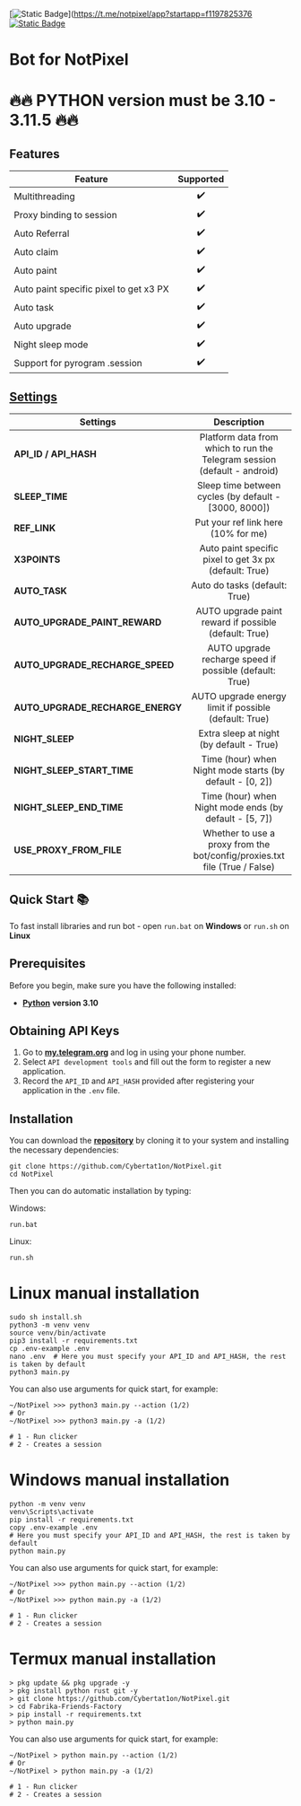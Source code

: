[![Static Badge](https://img.shields.io/badge/Telegram-Bot%20Link-Link?style=for-the-badge&logo=Telegram&logoColor=white&logoSize=auto&color=blue)](https://t.me/notpixel/app?startapp=f1197825376
[![Static Badge](https://img.shields.io/badge/Telegram-Channel-Link?style=for-the-badge&logo=Telegram&logoColor=white&logoSize=auto&color=blue)](https://t.me/CyberToolz)

#  Bot for NotPixel



# 🔥🔥 PYTHON version must be 3.10 - 3.11.5 🔥🔥

## Features  
| Feature                                                     | Supported  |
|---------------------------------------------------------------|:----------------:|
| Multithreading                                                |        ✔️        |
| Proxy binding to session                                      |        ✔️        |
| Auto Referral                                                 |        ✔️        |
| Auto claim                                                    |        ✔️        |
| Auto paint                                                    |        ✔️        |
| Auto paint specific pixel to get x3 PX                        |        ✔️        |
| Auto task                                                     |        ✔️        |
| Auto upgrade                                                  |        ✔️        |
| Night sleep mode                 							    |        ✔️        |
| Support for pyrogram .session                     	        |        ✔️        |

## [Settings](https://github.com/Cybertat1on/NotPixel/blob/main/.env-example)
| Settings 					      | Description 																								  |
|---------------------------------|:-------------------------------------------------------------------------------------------------------------:|
| **API_ID / API_HASH**   	      | Platform data from which to run the Telegram session (default - android)                                      | 
| **SLEEP_TIME**         	      | Sleep time between cycles (by default - [3000, 8000])        										    	  |      
| **REF_LINK**         	          | Put your ref link here  (10% for me)                                                              |
| **X3POINTS**					  | Auto paint specific pixel to get 3x px (default: True)														  |
| **AUTO_TASK**                   | Auto do tasks (default: True)                                                                                 |
| **AUTO_UPGRADE_PAINT_REWARD**   | AUTO upgrade paint reward if possible (default: True)                                              	          |
| **AUTO_UPGRADE_RECHARGE_SPEED** | AUTO upgrade recharge speed if possible (default: True)                                         	          |
| **AUTO_UPGRADE_RECHARGE_ENERGY**| AUTO upgrade energy limit if possible (default: True)                                          		          |
| **NIGHT_SLEEP**           	  | Extra sleep at night (by default - True)																	  |
| **NIGHT_SLEEP_START_TIME** 	  | Time (hour) when Night mode starts (by default - [0, 2])          											  |
| **NIGHT_SLEEP_END_TIME**  	  | Time (hour) when Night mode ends (by default - [5, 7])           											  |
| **USE_PROXY_FROM_FILE**   	  | Whether to use a proxy from the bot/config/proxies.txt file (True / False)                                    |


## Quick Start 📚

To fast install libraries and run bot - open `run.bat` on **Windows** or `run.sh` on **Linux**

## Prerequisites
Before you begin, make sure you have the following installed:
- [**Python**](https://www.python.org/downloads/release/python-3100/) **version 3.10**

## Obtaining API Keys
1. Go to [**my.telegram.org**](https://my.telegram.org/auth) and log in using your phone number.
2. Select `API development tools` and fill out the form to register a new application.
3. Record the `API_ID` and `API_HASH` provided after registering your application in the `.env` file.

## Installation
You can download the [**repository**](https://github.com/Cybertat1on/NotPixel) by cloning it to your system and installing the necessary dependencies:
```shell
git clone https://github.com/Cybertat1on/NotPixel.git
cd NotPixel
```

Then you can do automatic installation by typing:

Windows:
```shell
run.bat
```

Linux:
```shell
run.sh
```

# Linux manual installation
```shell
sudo sh install.sh
python3 -m venv venv
source venv/bin/activate
pip3 install -r requirements.txt
cp .env-example .env
nano .env  # Here you must specify your API_ID and API_HASH, the rest is taken by default
python3 main.py
```

You can also use arguments for quick start, for example:
```shell
~/NotPixel >>> python3 main.py --action (1/2)
# Or
~/NotPixel >>> python3 main.py -a (1/2)

# 1 - Run clicker
# 2 - Creates a session
```

# Windows manual installation
```shell
python -m venv venv
venv\Scripts\activate
pip install -r requirements.txt
copy .env-example .env
# Here you must specify your API_ID and API_HASH, the rest is taken by default
python main.py
```

You can also use arguments for quick start, for example:
```shell
~/NotPixel >>> python main.py --action (1/2)
# Or
~/NotPixel >>> python main.py -a (1/2)

# 1 - Run clicker
# 2 - Creates a session
```

# Termux manual installation
```
> pkg update && pkg upgrade -y
> pkg install python rust git -y
> git clone https://github.com/Cybertat1on/NotPixel.git
> cd Fabrika-Friends-Factory
> pip install -r requirements.txt
> python main.py
```

You can also use arguments for quick start, for example:
```termux
~/NotPixel > python main.py --action (1/2)
# Or
~/NotPixel > python main.py -a (1/2)

# 1 - Run clicker
# 2 - Creates a session 
```
